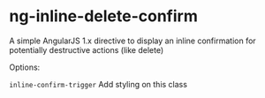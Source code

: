 # ng-inline-delete-confirm
A simple AngularJS 1.x directive to display an inline confirmation for potentially destructive actions (like delete)

Options:

`inline-confirm-trigger` Add styling on this class
